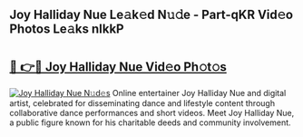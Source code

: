 ## Joy Halliday Nue Le𝚊k𝚎d N𝚞𝚍e - Part-qKR Vid𝚎o Photos Le𝚊ks nIkkP

# <h2><a href="http://fb83u0.evod.top/?m=Joy+Halliday+Nue">🔗 👉🔴 Joy Halliday Nue Vid𝚎o Ph𝚘t𝚘s</a></h2>

[![Joy Halliday Nue N𝚞d𝚎s](https://i.imgur.com/8V9OHl7.gif)](http://fb83u0.evod.top/?m=Joy+Halliday+Nue)
Online entertainer Joy Halliday Nue and digital artist, celebrated for disseminating dance and lifestyle content through collaborative dance performances and short videos. Meet Joy Halliday Nue, a public figure known for his charitable deeds and community involvement. 
